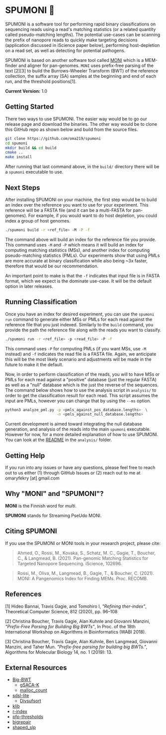 # SPUMONI :ice_cream:


SPUMONI is a software tool for performing rapid binary classifications on sequencing reads using a read's matching statistics (or a related quantity called pseudo-matching lengths). The potential use-cases can be scanning the prefix of nanopore reads to quickly make targeting decisions (application discussed in iScience paper below), performing host-depletion on a read set, as well as detecting for potential pathogens.

SPUMONI is based on another software tool called [MONI](https://github.com/maxrossi91/moni) which is a MEM-finder and aligner for pan-genomes. `MONI` uses prefix-free parsing of the text [2][3] to build the Burrows-Wheeler Transform (BWT) of the reference collection, the suffix array (SA) samples at the beginning and end of each run, and the threshold positions[1]. 

**Current Version:** 1.0

## Getting Started
There two ways to use SPUMONI. The easier way would be to go our release page and download the binaries. The other way would be to clone this GitHub repo as shown below and build from the source files. 

```sh
git clone https://github.com/oma219/spumoni
cd spumoni
mkdir build && cd build
cmake ..
make install
```
After running that last command above, in the `build/` directory there will be a `spumoni` executable to use.

## Next Steps
After installing SPUMONI on your machine, the first step would be to build an index over the reference you want to use for your experiment. This reference will be a FASTA file (and it can be a multi-FASTA for pan-genomes). For example, if you would want to do host depletion, you could index a group of host genomes. 

```sh
./spumoni build -r <ref_file> -M -P -f
```
The command above will build an index for the reference file you provide. This command uses `-M` and `-P` which means it will build an index for computing matching statistics (MSs), and another index for computing pseudo-matching statistics (PMLs). Our experiments show that using PMLs are more accurate at binary classification while also being ~3x faster, therefore that would be our recommendation.

An important point to make is that the `-f` indicates that input file is in FASTA format, which we expect is the dominate use-case. It will be the default option in later releases.

## Running Classification

Once you have an index for desired experiment, you can use the `spumoni run` command to generate either MSs or PMLs for each read against the reference file that you just indexed. Similarly to the `build` command, you provide the path the reference file along with the reads you want to classify.

```sh
./spumoni run -r <ref_file> -p <read_file> -P -f 
```

This command uses `-P` for computing PMLs (if you want MSs, use `-M` instead) and `-f` indicates the read file is a FASTA file. Again, we anticipate this will be the most likely scenario and adjustments will be made in the future to make it the default. 

Now, in order to perform classification of the reads, you will to have MSs or PMLs for each read against a "positive" database (just the regular FASTA) as well as a "null" database which is the just the reverse of the sequences. The command below shows how to use the analysis script in `analysis/` to order to get the classification result for each read. This script assumes the input are PMLs, however you can change that by using the `--ms` option.

```sh
python3 analyze_pml.py -p <pmls_against_pos_database.lengths>  \
                       -n <pmls_against_null_database.lengths>
```
Current development is aimed toward integrating the null database generation, and analysis of the reads into the main `spumoni` executable. However for now, for a more detailed explanation of how to use SPUMONI. You can look at the [README](https://github.com/oma219/spumoni/blob/main/analysis/README.md) in the `analysis/` folder.

## Getting Help

If you run into any issues or have any questions, please feel free to reach out to us either (1) through GitHub Issues or (2) reach out to me at omaryfekry [at] gmail.com

## Why "MONI" and "SPUMONI"?

**MONI** is the Finnish word for *multi*.

**SPUMONI** stands for Streaming PseUdo MONI.

## Citing SPUMONI

If you use the SPUMONI or MONI tools in your research project, please cite:
>Ahmed, O., Rossi, M., Kovaka, S., Schatz, M. C., Gagie, T., Boucher, C., & Langmead, B. (2021). Pan-genomic 
Matching Statistics for Targeted Nanopore Sequencing. iScience, 102696.

> Rossi, M., Oliva, M., Langmead, B., Gagie, T., & Boucher, C. (2021). MONI: A Pangenomics Index for Finding MEMs. *Proc*. RECOMB.

## References

[1] Hideo Bannai, Travis Gagie, and Tomohiro I, *"Refining ther-index"*, Theoretical Computer Science, 812 (2020), pp. 96–108

[2] Christina Boucher, Travis Gagie, Alan Kuhnle and Giovanni Manzini, *"Prefix-Free Parsing for Building Big BWTs"*, In Proc. of the 18th International Workshop on Algorithms in Bioinformatics (WABI 2018).

[3] Christina Boucher, Travis Gagie, Alan Kuhnle, Ben Langmead, Giovanni Manzini, and Taher Mun. *"Prefix-free parsing for building big BWTs."*, Algorithms for Molecular Biology 14, no. 1 (2019): 13.

## External Resources

* [Big-BWT](https://github.com/alshai/Big-BWT.git)
    * [gSACA-K](https://github.com/felipelouza/gsa-is.git)
    * [malloc_count](https://github.com/bingmann/malloc_count)
* [sdsl-lite](https://github.com/simongog/sdsl-lite)
    * [Divsufsort](https://github.com/simongog/libdivsufsort.git)
* [klib](https://github.com/attractivechaos/klib)
* [r-index](https://github.com/maxrossi91/r-index.git)
* [pfp-thresholds](https://github.com/maxrossi91/pfp-thresholds.git)
* [bigrepair](https://gitlab.com/manzai/bigrepair.git)
* [shaped_slp](https://github.com/maxrossi91/ShapedSlp.git)
<!-- * [Google Benchmark](https://github.com/google/benchmark.git)
    * [Google Test](https://github.com/google/googletest) -->
